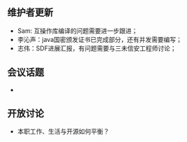 ## 维护者更新
- Sam: 互操作库编译的问题需要进一步跟进；
- 李沁声：java国密颁发证书已完成部分，还有并发需要编写；
- 志伟：SDF进展汇报，有问题需要与三未信安工程师讨论；

## 会议话题
- 

## 开放讨论
- 本职工作、生活与开源如何平衡？